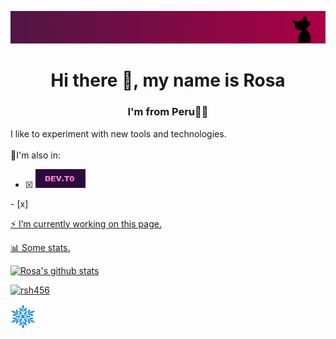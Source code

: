 ![](https://github.com/rsh456/rsh456/blob/master/bitmap2.png)

<h1 align="center">Hi there 👋, my name is Rosa</h1>
<h3 align="center">I'm from Peru🐾🐾</h3>

I like to experiment with new tools and technologies.
 <br />
 <br />
 🌴I'm also in:
- [x] <a href="https://dev.to/rsh456"> 
  <img src="https://github.com/rsh456/rsh456/blob/master/icon_dev.jpg" width="80" height="30"> 
</a> 
- [x] <a href="https://github.com/rosa-soto>
 <img src="https://github.com/rsh456/rsh456/blob/master/github.jpg" width="80" height="30"> 


⚡ I’m currently working on this page.

:bar_chart: Some stats.



![Rosa's github stats](https://github-readme-stats.vercel.app/api?username=rsh456&show_icons=true&theme=synthwave)

<p align="left"> <img src="https://komarev.com/ghpvc/?username=rsh456" alt="rsh456" /> </p>

<a href='https://archiveprogram.github.com/'><img src='https://raw.githubusercontent.com/acervenky/animated-github-badges/master/assets/acbadge.gif' width='40' height='40'></a> 

<!--
**rsh456/rsh456** is a ✨ _special_ ✨ repository because its `README.md` (this file) appears on your GitHub profile.




Here are some ideas to get you started:
- 🌱 I’m currently learning ...
- 👯 I’m looking to collaborate on ...
- 🤔 I’m looking for help with ...
- 💬 Ask me about ...
- 📫 How to reach me: ...
- 😄 Pronouns: ...
- ⚡ Fun fact: ...
-->
